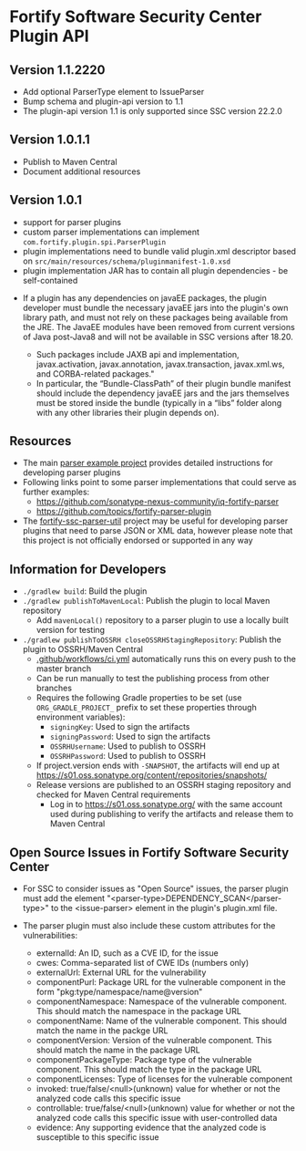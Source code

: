 # Fortify Software Security Center Plugin API

## Version 1.1.2220
- Add optional ParserType element to IssueParser
- Bump schema and plugin-api version to 1.1
- The plugin-api version 1.1 is only supported since SSC version 22.2.0

## Version 1.0.1.1
- Publish to Maven Central
- Document additional resources

## Version 1.0.1
- support for parser plugins
- custom parser implementations can implement `com.fortify.plugin.spi.ParserPlugin`
- plugin implementations need to bundle valid plugin.xml descriptor based on  `src/main/resources/schema/pluginmanifest-1.0.xsd`
- plugin implementation JAR has to contain all plugin dependencies - be self-contained

* If a plugin has any dependencies on javaEE packages, the plugin developer must bundle the necessary javaEE jars into the plugin's own library path, and must not rely on these packages being available from the JRE.  The JavaEE modules have been removed from current versions of Java post-Java8 and will not be available in SSC versions after 18.20. 
 
  * Such packages include JAXB api and implementation, javax.activation, javax.annotation, javax.transaction, javax.xml.ws, and CORBA-related packages."
  * In particular, the “Bundle-ClassPath” of their plugin bundle manifest should include the dependency javaEE jars and the jars themselves must be stored inside the bundle (typically in a “libs” folder along with any other libraries their plugin depends on). 

## Resources

* The main [parser example project](https://github.com/fortify/sample-parser "Sample Parser") provides detailed instructions for developing parser plugins
* Following links point to some parser implementations that could serve as further examples:
    * https://github.com/sonatype-nexus-community/iq-fortify-parser
	* https://github.com/topics/fortify-parser-plugin
* The [fortify-ssc-parser-util](https://github.com/fortify-ps/fortify-ssc-parser-util) project may be useful for developing parser plugins that need to parse JSON or XML data, however please note that this project is not officially endorsed or supported in any way

## Information for Developers

* `./gradlew build`: Build the plugin
* `./gradlew publishToMavenLocal`: Publish the plugin to local Maven repository
    * Add `mavenLocal()` repository to a parser plugin to use a locally built version for testing
* `./gradlew publishToOSSRH closeOSSRHStagingRepository`: Publish the plugin to OSSRH/Maven Central
    * [.github/workflows/ci.yml](.github/workflows/ci.yml) automatically runs this on every push to the master branch
    * Can be run manually to test the publishing process from other branches
    * Requires the following Gradle properties to be set (use `ORG_GRADLE_PROJECT_` prefix to set these properties through environment variables):
        * `signingKey`: Used to sign the artifacts
        * `signingPassword`: Used to sign the artifacts
        * `OSSRHUsername`: Used to publish to OSSRH
        * `OSSRHPassword`: Used to publish to OSSRH
    * If project.version ends with `-SNAPSHOT`, the artifacts will end up at https://s01.oss.sonatype.org/content/repositories/snapshots/
    * Release versions are published to an OSSRH staging repository and checked for Maven Central requirements
        * Log in to https://s01.oss.sonatype.org/ with the same account used during publishing to verify the artifacts and release them to Maven Central

## Open Source Issues in Fortify Software Security Center

* For SSC to consider issues as "Open Source" issues, the parser plugin must add the element "&lt;parser-type&gt;DEPENDENCY_SCAN&lt;/parser-type&gt;" to the &lt;issue-parser&gt; element in the plugin's plugin.xml file.

* The parser plugin must also include these custom attributes for the vulnerabilities:
	- externalId: An ID, such as a CVE ID, for the issue
	- cwes: Comma-separated list of CWE IDs (numbers only)
	- externalUrl: External URL for the vulnerability
	- componentPurl: Package URL for the vulnerable component in the form "pkg:type/namespace/name@version"
	- componentNamespace: Namespace of the vulnerable component.  This should match the namespace in the package URL
	- componentName: Name of the vulnerable component.  This should match the name in the packge URL
	- componentVersion: Version of the vulnerable component.  This should match the name in the package URL
	- componentPackageType: Package type of the vulnerable component.  This should match the type in the package URL
	- componentLicenses: Type of licenses for the vulnerable component
	- invoked:  true/false/&lt;null&gt;(unknown) value for whether or not the analyzed code calls this specific issue
	- controllable: true/false/&lt;null&gt;(unknown) value for whether or not the analyzed code calls this specific issue with user-controlled data
	- evidence: Any supporting evidence that the analyzed code is susceptible to this specific issue
